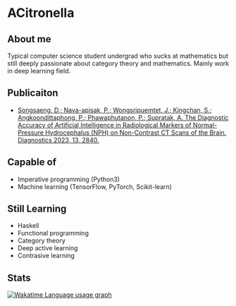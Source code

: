 # ACitronella

## About me

Typical computer science student undergrad who sucks at mathematics but still deeply passionate about category theory and mathematics. Mainly work in deep learning field.

## Publicaiton

- [Songsaeng, D.; Nava-apisak, P.; Wongsripuemtet, J.; Kingchan, S.; Angkoondittaphong, P.; Phawaphutanon, P.; Supratak, A. The Diagnostic Accuracy of Artificial Intelligence in Radiological Markers of Normal-Pressure Hydrocephalus (NPH) on Non-Contrast CT Scans of the Brain. Diagnostics 2023, 13, 2840.](https://doi.org/10.3390/diagnostics13172840)

## Capable of

- Imperative programming (Python3)
- Machine learning (TensorFlow, PyTorch, Scikit-learn)

## Still Learning

- Haskell
- Functional programming
- Category theory
- Deep active learning
- Contrasive learning

## Stats
[![Wakatime Language usage graph](https://wakatime.com/share/@ACitronella/bfbf1f2c-43b0-4ac5-bf4d-1208fff02bb6.svg)](https://wakatime.com/@ACitronella)
